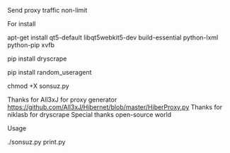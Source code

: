 Send proxy traffic non-limit

For install

apt-get install qt5-default libqt5webkit5-dev build-essential python-lxml python-pip xvfb

pip install dryscrape

pip install random_useragent

chmod +X sonsuz.py

Thanks for All3xJ for proxy generator https://github.com/All3xJ/Hibernet/blob/master/HiberProxy.py Thanks for niklasb for dryscrape Special thanks open-source world

Usage

./sonsuz.py print.py
